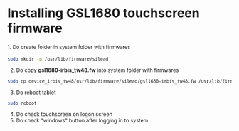 # Installing GSL1680 touchscreen firmware
<small>1. Do create folder in system folder with firmwares
```bash
sudo mkdir -p /usr/lib/firmware/silead
```
2. Do copy __gsl1680-irbis_tw48.fw__ into system folder with firmwares
```bash
sudo cp device_irbis_tw48/usr/lib/firmware/silead/gsl1680-irbis_tw48.fw /usr/lib/firmware/silead/
```
3. Do reboot tablet
```bash
sudo reboot
```
4. Do check touchscreen on logon screen<br>
5. Do check "windows" button after logging in to system
</small>
